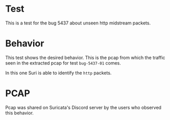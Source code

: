 Test
====

This is a test for the bug 5437 about unseen http midstream packets.


Behavior
========

This test shows the desired behavior. This is the pcap from which the traffic
seen in the extracted pcap for test `bug-5437-01` comes.

In this one Suri is able to identify the `http` packets.

PCAP
====

Pcap was shared on Suricata's Discord server by the users who observed this
behavior.
